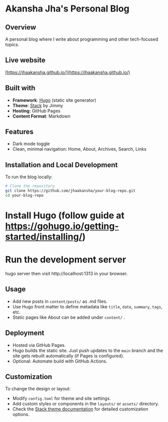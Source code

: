 <!-- # Hugo Commands

## Deploy with draft posts
`hugo serve -D`

## Create new post
`hugo new post/post-title.md`

## Build static pages
`hugo` add `-D` flag to build draft sites. 
Command if stuff not updating `hugo --cleanDestinationDir -d docs`

#  starting up
After cloning, add theme: `git submodule add https://github.com/dillonzq/LoveIt.git`

# Demo mp4 to gif
`ffmpeg -i demo.mp4 -vf "fps=20,scale=1000:-1:flags=lanczos,split[s0][s1];[s0]palettegen[p];[s1][p]paletteuse" -loop 0 demo.gif` -->

# Akansha Jha's Personal Blog

## Overview
A personal blog where I write about programming and other tech-focused topics.

## Live website
[https://jhaakansha.github.io/](https://jhaakansha.github.io/)

## Built with
- **Framework**: [Hugo](https://gohugo.io/) (static site generator)  
- **Theme**: [Stack](https://github.com/CaiJimmy/hugo-theme-stack) by Jimmy  
- **Hosting**: GitHub Pages  
- **Content Format**: Markdown

## Features
- Dark mode toggle
- Clean, minimal navigation: Home, About, Archives, Search, Links


## Installation and Local Development

To run the blog locally:
```bash
# Clone the repository
git clone https://github.com/jhaakansha/your-blog-repo.git
cd your-blog-repo
```


# Install Hugo (follow guide at https://gohugo.io/getting-started/installing/)

# Run the development server
hugo server
then visit http://localhost:1313 in your browser.

## Usage
- Add new posts in `content/posts/` as .md files.
- Use Hugo front matter to define metadata like `title`, `date`, `summary`, `tags`, etc.
- Static pages like About can be added under `content/` .

## Deployment
- Hosted via GitHub Pages.
- Hugo builds the static site. Just push updates to the `main` branch and the site gets rebuilt automatically (if Pages is configured).
- Optional: Automate build with GitHub Actions.

## Customization
To change the design or layout:
- Modify `config.toml` for theme and site settings.
- Add custom styles or components in the `layouts/` or `assets/` directory.
- Check the [Stack theme documentation](https://hugostack.dev/) for detailed customization options.